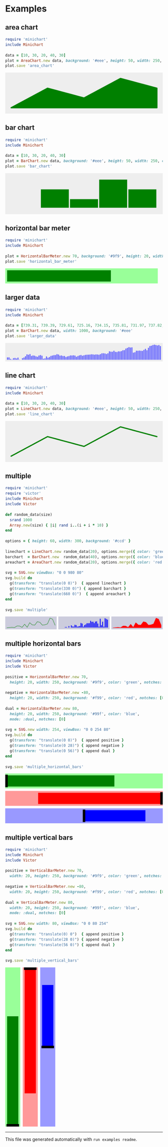 # Examples

## area chart

```ruby
require 'minichart'
include Minichart

data = [10, 30, 20, 40, 30]
plot = AreaChart.new data, background: '#eee', height: 50, width: 250, color: 'green'
plot.save 'area_chart'
```

[![area_chart](area_chart.svg)](examples/area_chart.rb.svg)


## bar chart

```ruby
require 'minichart'
include Minichart

data = [10, 30, 20, 40, 30]
plot = BarChart.new data, background: '#eee', height: 50, width: 250, color: 'green'
plot.save 'bar_chart'
```

[![bar_chart](bar_chart.svg)](examples/bar_chart.rb.svg)


## horizontal bar meter

```ruby
require 'minichart'
include Minichart

plot = HorizontalBarMeter.new 70, background: '#9f9', height: 20, width: 240, color: 'green'
plot.save 'horizontal_bar_meter'
```

[![horizontal_bar_meter](horizontal_bar_meter.svg)](examples/horizontal_bar_meter.rb.svg)


## larger data

```ruby
require 'minichart'
include Minichart

data = [739.31, 739.39, 729.61, 725.16, 734.15, 735.81, 731.97, 737.82, 724.81, 721.58, 734.16, 738.59, 746.92, 759.42, 756.85, 761.37, 748.96, 752.24, 750.82, 746.3, 743.38, 751.71, 754.81, 750.38, 730.17, 732.83, 745.86, 737.18, 741.87, 749.23, 751.8, 754.46, 754.72, 760.66, 758.44, 751, 752.24, 748.34, 748.7, 741.69, 745.95, 748.16, 752.42, 751.97, 753.39, 751.53, 743.56, 748.78, 752.68, 755.25, 750.29, 753.3, 756.05, 757.11, 757.38, 758.09, 759.95, 759.24, 757.11, 759.15, 758.71, 756.76, 760.92, 766.51, 766.86, 765.62, 761.99, 766.59, 779.8, 777.23, 776.87, 783.34, 776.17, 775.01, 779.62, 778.91, 781.3, 786.89, 787.68, 798.41, 802.66, 807.71, 805.23, 806.29, 770.94, 773.6, 783.96, 783.34, 784.67, 783.34, 782.9, 789.1, 796.46, 786.89, 803.28, 814.87, 817.2, 821.69, 824.2, 821.6, 818.73, 821.6, 814.78]
plot = BarChart.new data, width: 1000, background: '#eee'
plot.save 'larger_data'
```

[![larger_data](larger_data.svg)](examples/larger_data.rb.svg)


## line chart

```ruby
require 'minichart'
include Minichart

data = [10, 30, 20, 40, 30]
plot = LineChart.new data, background: '#eee', height: 50, width: 250, color: 'green'
plot.save 'line_chart'
```

[![line_chart](line_chart.svg)](examples/line_chart.rb.svg)


## multiple

```ruby
require 'minichart'
require 'victor'
include Minichart
include Victor

def random_data(size)
  srand 1000
  Array.new(size) { |i| rand i..(i + i * 10) }
end

options = { height: 60, width: 300, background: '#ccd' }

linechart = LineChart.new random_data(20), options.merge({ color: 'green' })
barchart  = BarChart.new  random_data(40), options.merge({ color: 'blue' })
areachart = AreaChart.new random_data(20), options.merge({ color: 'red' })

svg = SVG.new viewBox: "0 0 980 80"
svg.build do
  g(transform: "translate(0 0)")  { append linechart }
  g(transform: "translate(330 0)") { append barchart }
  g(transform: "translate(660 0)")  { append areachart }
end

svg.save 'multiple'
```

[![multiple](multiple.svg)](examples/multiple.rb.svg)


## multiple horizontal bars

```ruby
require 'minichart'
include Minichart
include Victor

positive = HorizontalBarMeter.new 70,
  height: 20, width: 250, background: '#9f9', color: 'green', notches: [0]

negative = HorizontalBarMeter.new -80,
  height: 20, width: 250, background: '#f99', color: 'red', notches: [0]

dual = HorizontalBarMeter.new 80,
  height: 20, width: 250, background: '#99f', color: 'blue',
  mode: :dual, notches: [0]

svg = SVG.new width: 254, viewBox: "0 0 254 80"
svg.build do
  g(transform: "translate(0 0)")  { append positive }
  g(transform: "translate(0 28)") { append negative }
  g(transform: "translate(0 56)") { append dual }
end

svg.save 'multiple_horizontal_bars'
```

[![multiple_horizontal_bars](multiple_horizontal_bars.svg)](examples/multiple_horizontal_bars.rb.svg)


## multiple vertical bars

```ruby
require 'minichart'
include Minichart
include Victor

positive = VerticalBarMeter.new 70,
  width: 20, height: 250, background: '#9f9', color: 'green', notches: [0]

negative = VerticalBarMeter.new -80,
  width: 20, height: 250, background: '#f99', color: 'red', notches: [0]

dual = VerticalBarMeter.new 80,
  width: 20, height: 250, background: '#99f', color: 'blue',
  mode: :dual, notches: [0]

svg = SVG.new width: 80, viewBox: "0 0 80 254"
svg.build do
  g(transform: "translate(0) 0")  { append positive }
  g(transform: "translate(28 0)") { append negative }
  g(transform: "translate(56 0)") { append dual }
end

svg.save 'multiple_vertical_bars'
```

[![multiple_vertical_bars](multiple_vertical_bars.svg)](examples/multiple_vertical_bars.rb.svg)



---

This file was generated automatically with `run examples readme`.